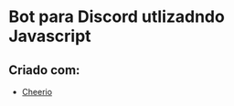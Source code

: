 # Bot para Discord utlizadndo Javascript

## Criado com:
  - [Cheerio](https://www.npmjs.com/package/cheerio)
